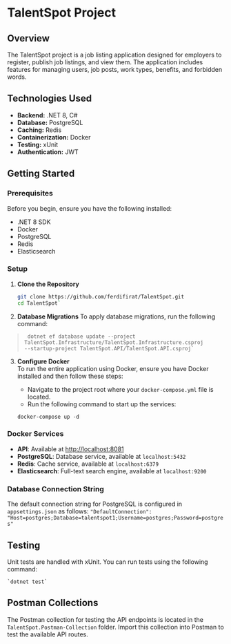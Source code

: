 # TalentSpot Project

## Overview
The TalentSpot project is a job listing application designed for employers to register, publish job listings, and view them. The application includes features for managing users, job posts, work types, benefits, and forbidden words.

## Technologies Used
- **Backend:** .NET 8, C#
- **Database:** PostgreSQL
- **Caching:** Redis
- **Containerization:** Docker
- **Testing:** xUnit
- **Authentication:** JWT

## Getting Started

### Prerequisites
Before you begin, ensure you have the following installed:
- .NET 8 SDK
- Docker
- PostgreSQL
- Redis
- Elasticsearch

### Setup

1. **Clone the Repository**
   ```bash
   git clone https://github.com/ferdifirat/TalentSpot.git
   cd TalentSpot` 

2.  **Database Migrations** To apply database migrations, run the following command:

>      dotnet ef database update --project TalentSpot.Infrastructure/TalentSpot.Infrastructure.csproj
>     --startup-project TalentSpot.API/TalentSpot.API.csproj`

    
3.  **Configure Docker**  
    To run the entire application using Docker, ensure you have Docker installed and then follow these steps:
    
    -   Navigate to the project root where your `docker-compose.yml` file is located.
    -   Run the following command to start up the services:
    
    `docker-compose up -d` 

    

### Docker Services

-   **API**: Available at [http://localhost:8081](http://localhost:8081)
-   **PostgreSQL**: Database service, available at `localhost:5432`
-   **Redis**: Cache service, available at `localhost:6379`
-   **Elasticsearch**: Full-text search engine, available at `localhost:9200`

### Database Connection String

The default connection string for PostgreSQL is configured in `appsettings.json` as follows:
`"DefaultConnection": "Host=postgres;Database=talentspot1;Username=postgres;Password=postgres"`

## Testing

Unit tests are handled with xUnit. You can run tests using the following command:

    `dotnet test` 

## Postman Collections

The Postman collection for testing the API endpoints is located in the `TalentSpot.Postman-Collection` folder. Import this collection into Postman to test the available API routes.

